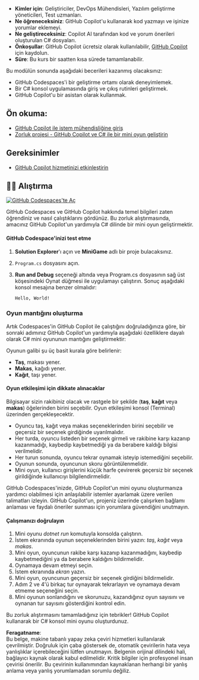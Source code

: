 - **Kimler için**: Geliştiriciler, DevOps Mühendisleri, Yazılım geliştirme yöneticileri, Test uzmanları.
- **Ne öğreneceksiniz**: GitHub Copilot'u kullanarak kod yazmayı ve işinize yorumlar eklemeyi.
- **Ne geliştireceksiniz**: Copilot AI tarafından kod ve yorum önerileri oluşturulan C# dosyaları.
- **Önkoşullar**: GitHub Copilot ücretsiz olarak kullanılabilir, [GitHub Copilot](https://gh.io/copilot) için kaydolun.
- **Süre**: Bu kurs bir saatten kısa sürede tamamlanabilir.

Bu modülün sonunda aşağıdaki becerileri kazanmış olacaksınız:

- GitHub Codespaces'i bir geliştirme ortamı olarak deneyimlemek.
- Bir C# konsol uygulamasında giriş ve çıkış rutinleri geliştirmek.
- GitHub Copilot'u bir asistan olarak kullanmak.

## Ön okuma:
- [GitHub Copilot ile istem mühendisliğine giriş](https://learn.microsoft.com/training/modules/introduction-prompt-engineering-with-github-copilot/)
- [Zorluk projesi - GitHub Copilot ve C# ile bir mini oyun geliştirin](https://learn.microsoft.com/training/modules/challenge-project-create-mini-game-with-copilot-dotnet/)

## Gereksinimler

- [GitHub Copilot hizmetinizi etkinleştirin](https://github.com/github-copilot/signup)

## 💪🏽 Alıştırma

[![GitHub Codespaces'te Aç](https://github.com/codespaces/badge.svg)](https://codespaces.new/microsoft/mastering-github-copilot-for-dotnet-csharp-developers?devcontainer_path=.devcontainer%2Fmini-game%2Fdevcontainer.json)

GitHub Codespaces ve GitHub Copilot hakkında temel bilgileri zaten öğrendiniz ve nasıl çalıştıklarını gördünüz. Bu zorluk alıştırmasında, amacınız GitHub Copilot'un yardımıyla C# dilinde bir mini oyun geliştirmektir.

#### GitHub Codespace'inizi test etme

1. **Solution Explorer**'ı açın ve **MiniGame** adlı bir proje bulacaksınız.
2. `Program.cs` dosyasını açın.
3. **Run and Debug** seçeneği altında veya Program.cs dosyasının sağ üst köşesindeki Oynat düğmesi ile uygulamayı çalıştırın. Sonuç aşağıdaki konsol mesajına benzer olmalıdır:

   ```bash
   Hello, World!
   ```
   
### Oyun mantığını oluşturma

Artık Codespaces'in GitHub Copilot ile çalıştığını doğruladığınıza göre, bir sonraki adımınız GitHub Copilot'un yardımıyla aşağıdaki özelliklere dayalı olarak C# mini oyununun mantığını geliştirmektir:

Oyunun galibi şu üç basit kurala göre belirlenir:

- **Taş**, makası yener.
- **Makas**, kağıdı yener.
- **Kağıt**, taşı yener.

#### Oyun etkileşimi için dikkate alınacaklar

Bilgisayar sizin rakibiniz olacak ve rastgele bir şekilde (**taş**, **kağıt** veya **makas**) öğelerinden birini seçebilir. Oyun etkileşimi konsol (Terminal) üzerinden gerçekleşecektir.

- Oyuncu taş, kağıt veya makas seçeneklerinden birini seçebilir ve geçersiz bir seçenek girdiğinde uyarılmalıdır.
- Her turda, oyuncu listeden bir seçenek girmeli ve rakibine karşı kazanıp kazanmadığı, kaybedip kaybetmediği ya da berabere kaldığı bilgisi verilmelidir.
- Her turun sonunda, oyuncu tekrar oynamak isteyip istemediğini seçebilir.
- Oyunun sonunda, oyuncunun skoru görüntülenmelidir.
- Mini oyun, kullanıcı girişlerini küçük harfe çevirerek geçersiz bir seçenek girildiğinde kullanıcıyı bilgilendirmelidir.

GitHub Codespaces'inizde, GitHub Copilot'un mini oyunu oluşturmanıza yardımcı olabilmesi için anlaşılabilir istemler ayarlamak üzere verilen talimatları izleyin. GitHub Copilot'un, projeniz üzerinde çalışırken bağlamı anlaması ve faydalı öneriler sunması için yorumlara güvendiğini unutmayın.

#### Çalışmanızı doğrulayın

1. Mini oyunu *dotnet run* komutuyla konsolda çalıştırın.
2. İstem ekranında oyunun seçeneklerinden birini yazın: *taş*, *kağıt* veya *makas*.
3. Mini oyun, oyuncunun rakibe karşı kazanıp kazanmadığını, kaybedip kaybetmediğini ya da berabere kaldığını bildirmelidir.
4. Oynamaya devam etmeyi seçin.
5. İstem ekranında *ekran* yazın.
6. Mini oyun, oyuncunun geçersiz bir seçenek girdiğini bildirmelidir.
7. Adım 2 ve 4'ü birkaç tur oynayarak tekrarlayın ve oynamaya devam etmeme seçeneğini seçin.
8. Mini oyunun sonlandığını ve skorunuzu, kazandığınız oyun sayısını ve oynanan tur sayısını gösterdiğini kontrol edin.

Bu zorluk alıştırmasını tamamladığınız için tebrikler! GitHub Copilot kullanarak bir C# konsol mini oyunu oluşturdunuz.

**Feragatname**:  
Bu belge, makine tabanlı yapay zeka çeviri hizmetleri kullanılarak çevrilmiştir. Doğruluk için çaba göstersek de, otomatik çevirilerin hata veya yanlışlıklar içerebileceğini lütfen unutmayın. Belgenin orijinal dilindeki hali, bağlayıcı kaynak olarak kabul edilmelidir. Kritik bilgiler için profesyonel insan çevirisi önerilir. Bu çevirinin kullanımından kaynaklanan herhangi bir yanlış anlama veya yanlış yorumlamadan sorumlu değiliz.